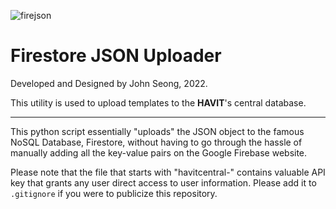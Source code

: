![firejson](https://user-images.githubusercontent.com/35755386/210025337-6ab3ad25-99c8-4ca2-8648-397df403cc25.png)

# Firestore JSON Uploader

Developed and Designed by John Seong, 2022.

This utility is used to upload templates to the **HAVIT**'s central database.

---

This python script essentially "uploads" the JSON object to the famous NoSQL Database, Firestore, without having to go through the hassle of manually adding all the key-value pairs on the Google Firebase website.

Please note that the file that starts with "havitcentral-" contains valuable API key that grants any user direct access to user information. Please add it to ```.gitignore``` if you were to publicize this repository.
